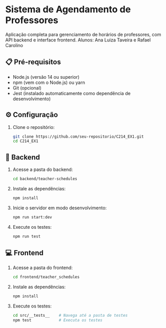 # Sistema de Agendamento de Professores

Aplicação completa para gerenciamento de horários de professores, com API backend e interface frontend.
Alunos: Ana Luiza Taveira e Rafael Carolino

## 📋 Pré-requisitos

- Node.js (versão 14 ou superior)
- npm (vem com o Node.js) ou yarn
- Git (opcional)
- Jest (instalado automaticamente como dependência de desenvolvimento)

## ⚙️ Configuração

1. Clone o repositório:
   ```bash
   git clone https://github.com/seu-repositorio/C214_EX1.git
   cd C214_EX1
   ```

## 🚀 Backend

1. Acesse a pasta do backend:
   ```bash
   cd backend/teacher-schedules
   ```
2. Instale as dependências:
   ```bash
   npm install
   ```
3. Inicie o servidor em modo desenvolvimento:
   ```bash
   npm run start:dev
   ```
4. Execute os testes:
   ```bash
   npm run test
   ```

## 💻 Frontend

1. Acesse a pasta do frontend:
   ```bash
   cd frontend/teacher_schedules
   ```
2. Instale as dependências:
   ```bash
   npm install
   ```
3. Execute os testes:
   ```bash
   cd src/__tests__    # Navega até a pasta de testes
   npm test            # Executa os testes
   ```
